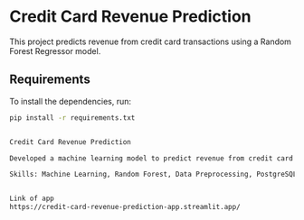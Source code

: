 # Credit Card Revenue Prediction

This project predicts revenue from credit card transactions using a Random Forest Regressor model.

## Requirements

To install the dependencies, run:

```bash
pip install -r requirements.txt


Credit Card Revenue Prediction

Developed a machine learning model to predict revenue from credit card transactions using a Random Forest Regressor. The project involved preprocessing data, feature engineering, and evaluating model performance. Integrated PostgreSQL for data management and visualized insights with Plotly and Matplotlib. Deployed the solution as a Streamlit web application for easy interaction and predictions.

Skills: Machine Learning, Random Forest, Data Preprocessing, PostgreSQL, Streamlit, Python, Data Visualization


Link of app
https://credit-card-revenue-prediction-app.streamlit.app/
